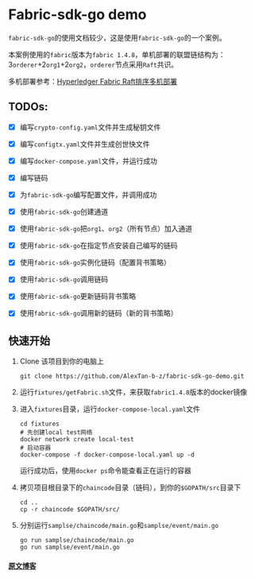 # Fabric-sdk-go demo 

 `fabric-sdk-go`的使用文档较少，这是使用`fabric-sdk-go`的一个案例。

本案例使用的`fabric`版本为`fabric 1.4.8`，单机部署的联盟链结构为：3`orderer`+2`org1`+2`org2`，`orderer`节点采用`Raft`共识。

多机部署参考：[Hyperledger Fabric Raft排序多机部署](http://blog.hubwiz.com/2019/12/24/fabric-raft-multi-host/)

## TODOs:

- [x] 编写`crypto-config.yaml`文件并生成秘钥文件
- [x] 编写`configtx.yaml`文件并生成创世快文件
- [x] 编写`docker-compose.yaml`文件，并运行成功
- [x] 编写链码
- [x] 为`fabric-sdk-go`编写配置文件，并调用成功

- [x] 使用`fabric-sdk-go`创建通道
- [x] 使用`fabric-sdk-go`把`org1`、`org2`（所有节点）加入通道
- [x] 使用`fabric-sdk-go`在指定节点安装自己编写的链码
- [x] 使用`fabric-sdk-go`实例化链码（配置背书策略）
- [x] 使用`fabric-sdk-go`调用链码
- [x] 使用`fabric-sdk-go`更新链码背书策略
- [x] 使用`fabric-sdk-go`调用新的链码（新的背书策略）

## 快速开始

1. Clone 该项目到你的电脑上

   ```shell
   git clone https://github.com/AlexTan-b-z/fabric-sdk-go-demo.git
   ```

2. 运行`fixtures/getFabric.sh`文件，来获取`fabric1.4.8`版本的docker镜像

3. 进入`fixtures`目录，运行`docker-compose-local.yaml`文件

   ```shell
   cd fixtures
   # 先创建local test网络
   docker network create local-test
   # 启动容器
   docker-compose -f docker-compose-local.yaml up -d
   ```

   运行成功后，使用`docker ps`命令能查看正在运行的容器

4. 拷贝项目根目录下的`chaincode`目录（链码），到你的`$GOPATH/src`目录下

   ```shell
   cd ..
   cp -r chaincode $GOPATH/src/
   ```

5. 分别运行`samplse/chaincode/main.go`和`samplse/event/main.go`

   ```
   go run samplse/chaincode/main.go
   go run samplse/event/main.go
   ```



#### [原文博客](https://blog.csdn.net/AlexTan_/article/details/108110927)